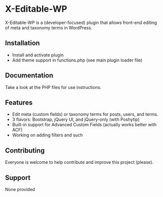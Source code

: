 # X-Editable-WP

X-Editable-WP is a (developer-focused) plugin that allows front-end editing of meta and taxonomy terms in WordPress. 


## Installation

* Install and activate plugin
* Add theme support in functions.php (see main plugin loader file)

## Documentation

Take a look at the PHP files for use instructions.

## Features

* Edit meta (custom fields) or taxonomy terms for posts, users, and terms.
* 3 flavors: Bootstrap, jQuery UI, and jQuery-only (with Poshytip)
* Built-in support for Advanced Custom Fields (actually works better with ACF)
* Working on adding filters and such

## Contributing

Everyone is welcome to help contribute and improve this project (please).

## Support

None provided
